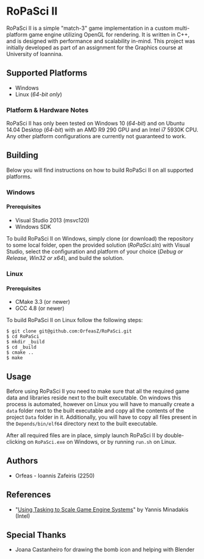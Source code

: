 # RoPaSci II
RoPaSci II is a simple "match-3" game implementation in a custom multi-platform game engine utilizing OpenGL for rendering. It is written in C++, and is designed with performance and scalability in-mind. This project was initially developed as part of an assignment for the Graphics course at University of Ioannina.

## Supported Platforms
- Windows
- Linux (*64-bit only*)

### Platform & Hardware Notes
RoPaSci II has only been tested on Windows 10 (*64-bit*) and on Ubuntu 14.04 Desktop (*64-bit*) with an AMD R9 290 GPU and an Intel i7 5930K CPU. Any other platform configurations are currently not guaranteed to work. 

## Building
Below you will find instructions on how to build RoPaSci II on all supported platforms.

### Windows
#### Prerequisites
- Visual Studio 2013 (msvc120)
- Windows SDK

To build RoPaSci II on Windows, simply clone (or download) the repository to some local folder, open the provided solution (*RoPaSci.sln*) with Visual Studio, select the configuration and platform of your choice (*Debug or Release, Win32 or x64*), and build the solution.

### Linux
#### Prerequisites
- CMake 3.3 (or newer)
- GCC 4.8 (or newer) 

To build RoPaSci II on Linux follow the following steps:
```
$ git clone git@github.com:OrfeasZ/RoPaSci.git
$ cd RoPaSci
$ mkdir _build
$ cd _build
$ cmake ..
$ make
```

## Usage
Before using RoPaSci II you need to make sure that all the required game data and libraries reside next to the built executable. On windows this process is automated, however on Linux you will have to manually create a `data` folder next to the built executable and copy all the contents of the project `Data` folder in it. Additionally, you will have to copy all files present in the `Depends/bin/elf64` directory next to the built executable.

After all required files are in place, simply launch RoPaSci II by double-clicking on `RoPaSci.exe` on Windows, or by running `run.sh` on Linux.

## Authors
- Orfeas - Ioannis Zafeiris (2250)

## References
- "[Using Tasking to Scale Game Engine Systems](https://software.intel.com/en-us/articles/using-tasking-to-scale-game-engine-systems)" by Yannis Minadakis (Intel)

## Special Thanks
- Joana Castanheiro for drawing the bomb icon and helping with Blender